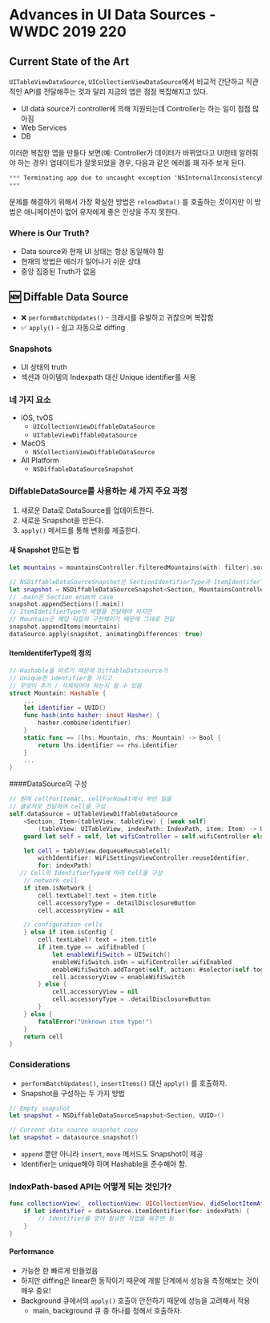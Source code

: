 #  Advances in UI Data Sources - WWDC 2019 220 

## Current State of the Art

`UITableViewDataSource`, `UICollectionViewDataSource`에서 비교적 간단하고 직관적인 API를 전달해주는 것과 달리 지금의 앱은 점점 복잡해지고 있다.

- UI data source가 controller에 의해 지원되는데 Controller는 하는 일이 점점 많아짐
- Web Services
- DB

이러한 복잡한 앱을 만들다 보면(예: Controller가 데이터가 바뀌었다고 UI한테 알려줘야 하는 경우) 업데이트가 잘못되었을 경우, 다음과 같은 에러를 꽤 자주 보게 된다.

``` swift
*** Terminating app due to uncaught exception 'NSInternalInconsistencyException', reason: 'Invalid update: invalid number of sections. The number of sections contained in the collection view after the update (10) must be equal to the number of sections contained in the collection view before the update (10), plus or minus the number of sections inserted or deleted (0 inserted, 1 deleted).'
***
```

문제를 해결하기 위해서 가장 확실한 방법은 `reloadData()` 를 호출하는 것이지만 이 방법은 애니메이션이 없어 유저에게 좋은 인상을 주지 못한다.

### Where is Our Truth?

- Data source와 현재 UI 상태는 항상 동일해야 함
- 현재의 방법은 에러가 일어나기 쉬운 상태
- 중앙 집중된 Truth가 없음

## 🆕 Diffable Data Source

- ❌ `performBatchUpdates()` - 크래시를 유발하고 귀찮으며 복잡함
- ✅ `apply()` - 쉽고 자동으로 diffing

### Snapshots

- UI 상태의 truth
- 섹션과 아이템의 Indexpath 대신 Unique identifier를 사용

### 네 가지 요소

- iOS, tvOS
  - `UICollectionViewDiffableDataSource`
  - `UITableViewDiffableDataSource`
- MacOS
  - `NSCollectionViewDiffableDataSource`
- All Platform
  - `NSDiffableDataSourceSnapshot`

### DiffableDataSource를 사용하는 세 가지 주요 과정

1. 새로운 Data로 DataSource를 업데이트한다.
2. 새로운 Snapshot을 만든다.
3. `apply()` 메서드를 통해 변화를 제출한다.

#### 새 Snapshot 만드는 법

```swift
let mountains = mountainsController.filteredMountains(with: filter).sorted { $0.name < $1.name }

// NSDiffableDataSourceSnapshot은 SectionIdentifierType과 ItemIdentiferType을 가지는 제네릭 타입
let snapshot = NSDiffableDataSourceSnapshot<Section, MountainsController.Mountain>()
// .main은 Section enum의 case
snapshot.appendSections([.main])
// ItemIdetifierType의 배열을 전달해야 하지만
// Mountain은 해당 타입의 구현체이기 때문에 그대로 전달
snapshot.appendItems(mountains)
dataSource.apply(snapshot, animatingDifferences: true)
```

####  ItemIdentiferType의 정의

```swift
// Hashable을 따르기 때문에 DiffableDatasource가
// Unique한 identifier를 가지고
// 무엇이 추가 / 삭제되어야 하는지 알 수 있음
struct Mountain: Hashable {
    ...
    let identifier = UUID()
    func hash(into hasher: inout Hasher) {
        hasher.combine(identifier)
    }
    static func == (lhs: Mountain, rhs: Mountain) -> Bool {
        return lhs.identifier == rhs.identifier
    }
    ...
}
```

####DataSource의 구성

```swift
// 원래 cellForItemAt, cellForRowAt에서 하던 일을
// 클로저로 전달하여 cell을 구성
self.dataSource = UITableViewDiffableDataSource
    <Section, Item>(tableView: tableView) { [weak self]
        (tableView: UITableView, indexPath: IndexPath, item: Item) -> UITableViewCell? in
    guard let self = self, let wifiController = self.wifiController else { return nil }

    let cell = tableView.dequeueReusableCell(
        withIdentifier: WiFiSettingsViewController.reuseIdentifier,
        for: indexPath)
   // Cell의 IdentifierType에 따라 Cell을 구성
    // network cell
    if item.isNetwork {
        cell.textLabel?.text = item.title
        cell.accessoryType = .detailDisclosureButton
        cell.accessoryView = nil

    // configuration cells
    } else if item.isConfig {
        cell.textLabel?.text = item.title
        if item.type == .wifiEnabled {
            let enableWifiSwitch = UISwitch()
            enableWifiSwitch.isOn = wifiController.wifiEnabled
            enableWifiSwitch.addTarget(self, action: #selector(self.toggleWifi(_:)), for: .touchUpInside)
            cell.accessoryView = enableWifiSwitch
        } else {
            cell.accessoryView = nil
            cell.accessoryType = .detailDisclosureButton
        }
    } else {
        fatalError("Unknown item type!")
    }
    return cell
}
```

### Considerations

- `performBatchUpdates()`, `insertItems()` 대신 `apply()` 를 호출하자.
- Snapshot을 구성하는 두 가지 방법

```swift
// Empty snapshot
let snapshot = NSDiffableDataSourceSnapshot<Section, UUID>()

// Current data source snapshot copy
let snapshot = datasource.snapshot()
```

- `append` 뿐만 아니라 `insert`, `move` 메서드도 Snapshot이 제공
- Identifier는 unique해야 하며 Hashable을 준수해야 함.

### IndexPath-based API는 어떻게 되는 것인가?

```swift
func collectionView(_ collectionView: UICollectionView, didSelectItemAt indexPath: IndexPath) {
	if let identifier = dataSource.itemIdentifier(for: indexPath) {
        // Identifier를 얻어 필요한 작업을 해주면 됨
    }
}
```

#### Performance

- 가능한 한 빠르게 만들었음
- 하지만 diffing은 linear한 동작이기 때문에 개발 단계에서 성능을 측정해보는 것이 매우 중요!
- Background 큐에서의 `apply()` 호출이 안전하기 때문에 성능을 고려해서 적용
  - main, background 큐 중 하나를 정해서 호출하자.

